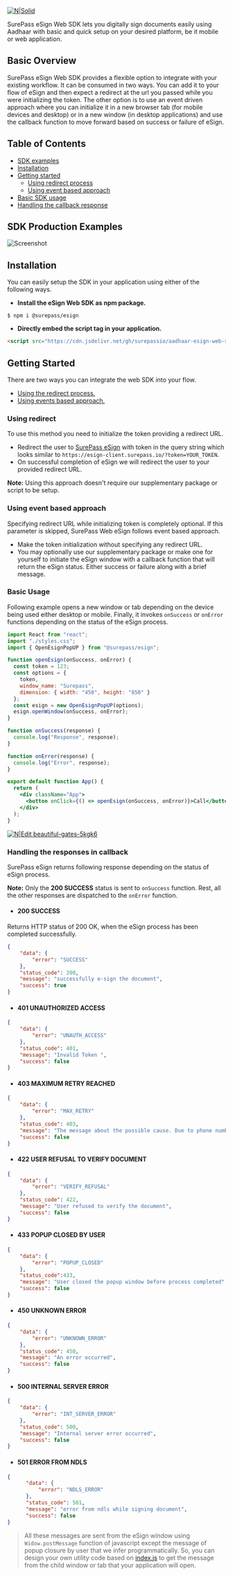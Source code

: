 [![N|Solid](images/surepass.png)](https://surepass.io/e-sign/)

SurePass eSign Web SDK lets you digitally sign documents easily using Aadhaar with basic and quick setup on your desired platform, be it mobile or web application.

## Basic Overview
SurePass eSign Web SDK provides a flexible option to integrate with your existing workflow. It can be consumed in two ways. You can add it to your flow of eSign and then expect a redirect at the url you passed while you were initializing the token. The other option is to use an event driven approach where you can initialize it in a new browser tab (for mobile devices and desktop) or in a new window (in desktop applications) and use the callback function to move forward based on success or failure of eSign.

## Table of Contents

- [SDK examples](#sdk-production-examples)
- [Installation](#installation)
- [Getting started](#getting-started)
    - [Using redirect process](#using-redirect)
    - [Using event based approach](#using-event-based-approach)
- [Basic SDK usage](#using-event-based-approach)
- [Handling the callback response](#handling-the-responses-in-callback)


## SDK Production Examples
![Screenshot](images/screenshot.png)

## Installation

You can easily setup the SDK in your application using either of the following ways.

- **Install the eSign Web SDK as npm package.**

```shell script
$ npm i @surepass/esign
```

- **Directly embed the script tag in your application.**

```html
<script src="https://cdn.jsdelivr.net/gh/surepassio/aadhaar-esign-web-sdk@1.0.6/lib/eSignPopUp.min.js"></script>
```


## Getting Started
There are two ways you can integrate the web SDK into your flow.
- [Using the redirect process.](#using-redirect)
- [Using events based approach.](#using-event-based-approach)

### Using redirect
To use this method you need to initialize the token providing a redirect URL.

- Redirect the user to [SurePass eSign](https://esign-client.surepass.io/) with token in the query string which looks similar to `https://esign-client.surepass.io/?token=YOUR_TOKEN`.
- On successful completion of eSign we will redirect the user to your provided redirect URL.

**Note:** Using this approach doesn't require our supplementary package or script to be setup.


### Using event based approach
Specifying redirect URL while initializing token is completely optional. If this parameter is skipped, SurePass Web eSign follows event based approach.

- Make the token initialization without specifying any redirect URL. 
- You may optionally use our supplementary package or make one for yourself to initiate the eSign window with a callback function that will return the eSign status. Either success or failure along with a brief message.


### Basic Usage

Following example opens a new window or tab depending on the device being used either desktop or mobile. Finally, it invokes `onSuccess` or `onError` functions depending on the status of the eSign process.

```jsx
import React from "react"; 
import "./styles.css";
import { OpenEsignPopUP } from "@surepass/esign";

function openEsign(onSuccess, onError) {
  const token = 123;
  const options = {
    token,
    window_name: "Surepass",
    dimension: { width: "450", height: "850" }
  };
  const esign = new OpenEsignPopUP(options);
  esign.openWindow(onSuccess, onError);
}

function onSuccess(response) {
  console.log("Response", response);
}

function onError(response) {
  console.log("Error", response);
}

export default function App() {
  return (
    <div className="App">
      <button onClick={() => openEsign(onSuccess, onError)}>Call</button>
    </div>
  );
}
```

[![N|Edit beautiful-gates-5kgk6](https://codesandbox.io/static/img/play-codesandbox.svg)](https://codesandbox.io/s/beautiful-gates-5kgk6?fontsize=14&hidenavigation=1&theme=dark)


### Handling the responses in callback

SurePass eSign returns following response depending on the status of eSign process.

**Note:** Only the **200 SUCCESS** status is sent to `onSuccess` function. Rest, all the other responses are dispatched to the `onError` function.

- #### 200 SUCCESS

Returns HTTP status of 200 OK, when the eSign process has been completed successfully.

```json
{
    "data": {
        "error": "SUCCESS"
    },
    "status_code": 200,
    "message": "successfully e-sign the document",
    "success": true
}
```

- #### 401 UNAUTHORIZED ACCESS

```json
{
    "data": {
        "error": "UNAUTH_ACCESS"
    },
    "status_code": 401,
    "message": "Invalid Token ",
    "success": false
}
```

- #### 403 MAXIMUM RETRY REACHED

```json
{
    "data": {
        "error": "MAX_RETRY"
    },
    "status_code": 403,
    "message": "The message about the possible cause. Due to phone number or OTPs.", 
    "success": false
}
```

- #### 422 USER REFUSAL TO VERIFY DOCUMENT

```json
{
    "data": {
        "error": "VERIFY_REFUSAL"
    },
    "status_code": 422,
    "message": "User refused to verify the document",
    "success": false
}
```

- #### 433 POPUP CLOSED BY USER

```json
{
    "data": {
        "error": "POPUP_CLOSED"
    },
    "status_code":433,
    "message": "User closed the popup window before process completed",
    "success": false
}
```

- #### 450 UNKNOWN ERROR

```json
{
    "data": {
        "error": "UNKNOWN_ERROR"
    },
    "status_code": 450,
    "message": "An error occurred",
    "success": false
}
```

- #### 500 INTERNAL SERVER ERROR

```json
{
    "data": {
        "error": "INT_SERVER_ERROR"
    },
    "status_code": 500,
    "message": "Internal server error occurred",
    "success": false
}
```

- #### 501 ERROR FROM NDLS

```json
{
      "data": {
          "error": "NDLS_ERROR"
      },
      "status_code": 501,
      "message": "error from ndls while signing document",
      "success": false
}
```

> All these messages are sent from the eSign window using `Widow.postMessage` function of javascript except the message of popup closure by user that we infer programmatically. So, you can design your own utility code based on [index.js](/src/eSignPopUp.js) to get the message from the child window or tab that your application will open.
